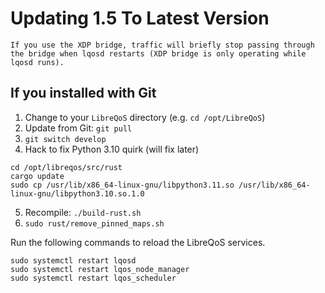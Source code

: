 # Updating 1.5 To Latest Version

```{warning}
If you use the XDP bridge, traffic will briefly stop passing through the bridge when lqosd restarts (XDP bridge is only operating while lqosd runs).
```

## If you installed with Git

1. Change to your `LibreQoS` directory (e.g. `cd /opt/LibreQoS`)
2. Update from Git: `git pull`
3. ```git switch develop```
4. Hack to fix Python 3.10 quirk (will fix later)
```
cd /opt/libreqos/src/rust
cargo update
sudo cp /usr/lib/x86_64-linux-gnu/libpython3.11.so /usr/lib/x86_64-linux-gnu/libpython3.10.so.1.0
```
5. Recompile: `./build-rust.sh`
6. `sudo rust/remove_pinned_maps.sh`

Run the following commands to reload the LibreQoS services.

```shell
sudo systemctl restart lqosd
sudo systemctl restart lqos_node_manager
sudo systemctl restart lqos_scheduler
```

